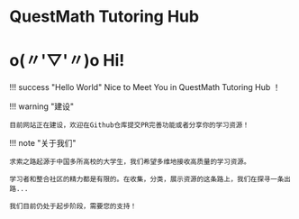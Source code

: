 # QuestMath Tutoring Hub
# o(〃'▽'〃)o Hi!

<!-- prettier-ignore-start -->
!!! success "Hello World"
        Nice to Meet You in QuestMath Tutoring Hub ！
<!-- prettier-ignore-end -->

<!-- prettier-ignore-start -->
!!! warning "建设"
    
    目前网站正在建设，欢迎在Github仓库提交PR完善功能或者分享你的学习资源！
<!-- prettier-ignore-end -->

<!-- -   关于目前正在学习的内容，请参阅 [Project 页面](projects.md)。
-   关于整个笔记本的索引，请参阅 [Stack 技术栈](stack.md)。 -->

<!-- prettier-ignore-start -->
!!! note "关于我们"

    求索之路起源于中国多所高校的大学生，我们希望多维地接收高质量的学习资源。
    
    学习者和整合社区的精力都是有限的。在收集，分类，展示资源的这条路上，我们在探寻一条出路...

    我们目前仍处于起步阶段，需要您的支持！
<!-- prettier-ignore-end -->